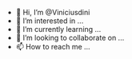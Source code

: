 - 👋 Hi, I’m @Viniciusdini
- 👀 I’m interested in ...
- 🌱 I’m currently learning ...
- 💞️ I’m looking to collaborate on ...
- 📫 How to reach me ...

<!---
Viniciusdini/Viniciusdini is a ✨ special ✨ repository because its `README.md` (this file) appears on your GitHub profile.
You can click the Preview link to take a look at your changes.
--->
